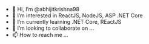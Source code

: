 - 👋 Hi, I’m @abhijitkrishna98
- 👀 I’m interested in  ReactJS, NodeJS, ASP .NET Core
- 🌱 I’m currently learning .NET Core, REactJS
- 💞️ I’m looking to collaborate on ...
- 📫 How to reach me ...

<!---
abhijitkrishna98/abhijitkrishna98 is a ✨ special ✨ repository because its `README.md` (this file) appears on your GitHub profile.
You can click the Preview link to take a look at your changes.
--->

